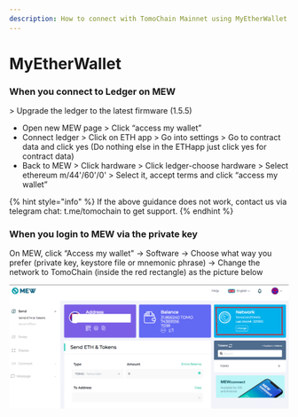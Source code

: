 ```yaml
---
description: How to connect with TomoChain Mainnet using MyEtherWallet (MEW)
---
```


# MyEtherWallet

### **When you connect to Ledger on MEW** <a id="8a7e"></a>

&gt; Upgrade the ledger to the latest firmware \(1.5.5\)

* Open new MEW page &gt; Click “access my wallet”
* Connect ledger &gt; Click on ETH app &gt; Go into settings &gt; Go to contract data and click yes \(Do nothing else in the ETHapp just click yes for contract data\)
* Back to MEW &gt; Click hardware &gt; Click ledger-choose hardware &gt; Select ethereum m/44'/60'/0' &gt; Select it, accept terms and click “access my wallet”

{% hint style="info" %}
If the above guidance does not work, contact us via telegram chat: t.me/tomochain to get support.
{% endhint %}

### **When you login to MEW via the private key** <a id="33b8"></a>

On MEW, click “Access my wallet" -&gt; Software -&gt; Choose what way you prefer \(private key, keystore file or mnemonic phrase\) -&gt; Change the network to TomoChain \(inside the red rectangle\) as the picture below

![](../../.gitbook/assets/image%20%2817%29.png)

